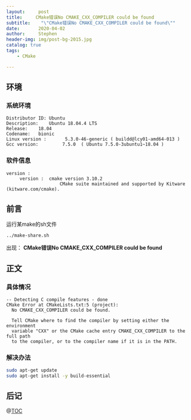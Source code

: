 ```yaml
---
layout:     post
title:     CMake错误No CMAKE_CXX_COMPILER could be found
subtitle:    "\"CMake错误No CMAKE_CXX_COMPILER could be found\""
date:       2020-04-02
author:     Stephen
header-img: img/post-bg-2015.jpg
catalog: true
tags:
    - CMake

---
```

## 环境
### 系统环境
```text
Distributor ID:	Ubuntu
Description:	Ubuntu 18.04.4 LTS
Release:	18.04
Codename:	bionic
Linux version :       5.3.0-46-generic ( buildd@lcy01-amd64-013 ) 
Gcc version:         7.5.0  ( Ubuntu 7.5.0-3ubuntu1~18.04 )
```

### 软件信息
```text
version : 	
     version : 	cmake version 3.10.2
                    CMake suite maintained and supported by Kitware (kitware.com/cmake).

```




## 前言
运行某make的sh文件

```sh
../make-share.sh
```

出现：
 **CMake错误No CMAKE_CXX_COMPILER could be found**


## 正文
### 具体情况
```
-- Detecting C compile features - done
CMake Error at CMakeLists.txt:5 (project):
  No CMAKE_CXX_COMPILER could be found.

  Tell CMake where to find the compiler by setting either the environment
  variable "CXX" or the CMake cache entry CMAKE_CXX_COMPILER to the full path
  to the compiler, or to the compiler name if it is in the PATH.
```

### 解决办法


```sh
sudo apt-get update
sudo apt-get install -y build-essential
```


## 后记

@[TOC](这里写自定义目录标题)


